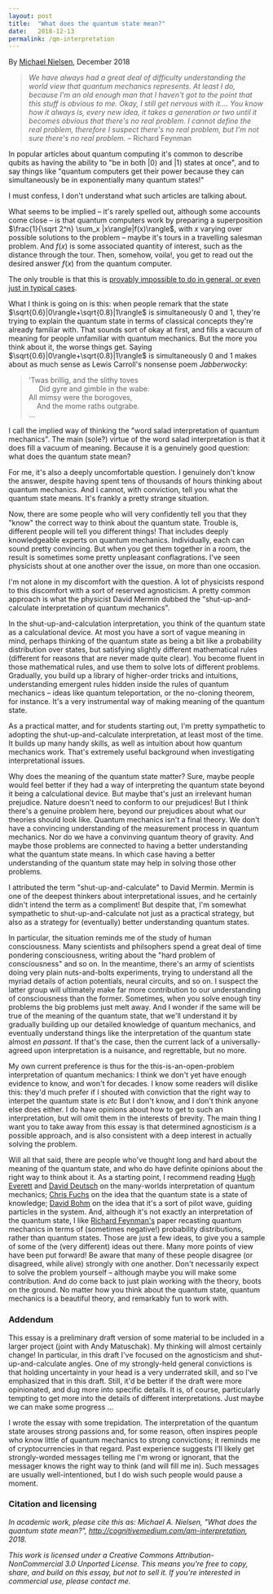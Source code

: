 ```yaml
---
layout: post
title:  "What does the quantum state mean?"
date:   2018-12-13
permalink: /qm-interpretation
---
```


<script type="text/x-mathjax-config">
MathJax.Hub.Config({
tex2jax: {inlineMath: [['$','$']]},
"HTML-CSS": 
{scale: 92},
TeX: { equationNumbers: { autoNumber: "AMS" }}});
</script>
<script type="text/javascript" src="../emm/mathjax/MathJax.js?config=TeX-AMS-MML_HTMLorMML"></script>
	
By <a href="http://michaelnielsen.org">Michael Nielsen</a>, December
2018

> _We have always had a great deal of difficulty understanding the_
> _world view that quantum mechanics represents. At least I do, because_
> _I'm an old enough man that I haven't got to the point that this_
> _stuff is obvious to me. Okay, I still get nervous with it.... You_
> _know how it always is, every new idea, it takes a generation or two_
> _until it becomes obvious that there's no real problem. I cannot_
> _define the real problem, therefore I suspect there's no real_
> _problem, but I'm not sure there's no real problem._ &ndash; Richard Feynman

In popular articles about quantum computing it's common to describe
qubits as having the ability to "be in both $|0\rangle$ and
$|1\rangle$ states at once", and to say things like "quantum computers
get their power because they can simultaneously be in exponentially
many quantum states!"

I must confess, I don't understand what such articles are talking
about.

What seems to be implied &ndash; it's rarely spelled out, although
some accounts come close &ndash; is that quantum computers work by
preparing a superposition $\frac{1}{\sqrt 2^n} \sum_x
|x\rangle|f(x)\rangle$, with $x$ varying over possible solutions to
the problem &ndash; maybe it's tours in a travelling salesman problem.
And $f(x)$ is some associated quantity of interest, such as the
distance through the tour. Then, somehow, voila!, you get to read out
the desired answer $f(x)$ from the quantum computer.

The only trouble is that this is <a
href="https://arxiv.org/abs/quant-ph/9701001">provably impossible to
do in general, or even just in typical cases</a>. 

What I think is going on is this: when people remark that the state
$\sqrt{0.6}|0\rangle+\sqrt{0.8}|1\rangle$ is simultaneously $0$ and
$1$, they're trying to explain the quantum state in terms of classical
concepts they're already familiar with. That sounds sort of okay at
first, and fills a vacuum of meaning for people unfamiliar with
quantum mechanics. But the more you think about it, the worse things
get. Saying $\sqrt{0.6}|0\rangle+\sqrt{0.8}|1\rangle$ is
simultaneously $0$ and $1$ makes about as much sense as Lewis
Carroll's nonsense poem _Jabberwocky_:

> ’Twas brillig, and the slithy toves<br> &nbsp;&nbsp;&nbsp;&nbsp; Did
> gyre and gimble in the wabe:<br> All mimsy were the borogoves,<br>
> &nbsp;&nbsp;&nbsp;&nbsp;And the mome raths outgrabe. <br> &hellip;

I call the implied way of thinking the "word salad interpretation of
quantum mechanics". The main (sole?) virtue of the word salad
interpretation is that it does fill a vacuum of meaning. Because it is
a genuinely good question: what does the quantum state mean?

For me, it's also a deeply uncomfortable question. I genuinely don't
know the answer, despite having spent tens of thousands of hours
thinking about quantum mechanics. And I cannot, with conviction, tell
you what the quantum state means. It's frankly a pretty strange
situation.

Now, there are some people who will very confidently tell you that
they "know" the correct way to think about the quantum state. Trouble
is, different people will tell you different things! That includes
deeply knowledgeable experts on quantum mechanics. Individually, each
can sound pretty convincing. But when you get them together in a room,
the result is sometimes some pretty unpleasant conflagrations. I've
seen physicists shout at one another over the issue, on more than one
occasion.

I'm not alone in my discomfort with the question. A lot of physicists
respond to this discomfort with a sort of reserved agnosticism. A
pretty common approach is what the physicist David Mermin dubbed the
"shut-up-and-calculate interpretation of quantum mechanics".

In the shut-up-and-calculation interpretation, you think of the
quantum state as a calculational device. At most you have a sort of
vague meaning in mind, perhaps thinking of the quantum state as being
a bit like a probability distribution over states, but satisfying
slightly different mathematical rules (different for reasons that are
never made quite clear). You become fluent in those mathematical
rules, and use them to solve lots of different problems. Gradually,
you build up a library of higher-order tricks and intuitions,
understanding emergent rules hidden inside the rules of quantum
mechanics &ndash; ideas like quantum teleportation, or the no-cloning
theorem, for instance. It's a very instrumental way of making meaning
of the quantum state.

As a practical matter, and for students starting out, I'm pretty
sympathetic to adopting the shut-up-and-calculate interpretation, at
least most of the time. It builds up many handy skills, as well as
intuition about how quantum mechanics work. That's extremely useful
background when investigating interpretational issues.

Why does the meaning of the quantum state matter? Sure, maybe people
would feel better if they had a way of interpreting the quantum state
beyond it being a calculational device. But maybe that's just an
irrelevant human prejudice. Nature doesn't need to conform to our
prejudices! But I think there's a genuine problem here, beyond our
prejudices about what our theories should look like. Quantum mechanics
isn't a final theory. We don't have a convincing understanding of the
measurement process in quantum mechanics. Nor do we have a convinving
quantum theory of gravity. And maybe those problems are connected to
having a better understanding what the quantum state means. In which
case having a better understanding of the quantum state may help in
solving those other problems.

I attributed the term "shut-up-and-calculate" to David Mermin. Mermin
is one of the deepest thinkers about interpretational issues, and he
certainly didn't intend the term as a compliment! But despite that,
I'm somewhat sympathetic to shut-up-and-calculate not just as a
practical strategy, but also as a strategy for (eventually) better
understanding quantum states.

In particular, the situation reminds me of the study of human
consciousness.  Many scientists and philsophers spend a great deal of
time pondering consciousness, writing about the "hard problem of
consciousness" and so on. In the meantime, there's an army of
scientists doing very plain nuts-and-bolts experiments, trying to
understand all the myriad details of action potentials, neural
circuits, and so on. I suspect the latter group will ultimately make
far more contribution to our understanding of consciousness than the
former. Sometimes, when you solve enough tiny problems the big
problems just melt away. And I wonder if the same will be true of the
meaning of the quantum state, that we'll understand it by gradually
building up our detailed knowledge of quantum mechanics, and
eventually understand things like the interpretation of the quantum
state almost _en passant_. If that's the case, then the current lack
of a universally-agreed upon interpretation is a nuisance, and
regrettable, but no more.

My own current preference is thus for the this-is-an-open-problem
interpretation of quantum mechanics: I think we don't yet have enough
evidence to know, and won't for decades. I know some readers will
dislike this: they'd much prefer if I shouted with conviction that the
right way to interpet the quantum state is _etc_ But I don't know, and
I don't think anyone else does either. I do have opinions about how to
get to such an interpretation, but will omit them in the interests of
brevity. The main thing I want you to take away from this essay is
that determined agnosticism _is_ a possible approach, and is also
consistent with a deep interest in actually solving the problem.

Will all that said, there are people who've thought long and hard
about the meaning of the quantum state, and who do have definite
opinions about the right way to think about it. As a starting point, I
recommend reading <a href="/assets/qm-interpretation/Everett.pdf">Hugh
Everett</a> and <a
href="https://www.amazon.com/Fabric-Reality-Parallel-Universes-Implications/dp/014027541X">David
Deutsch</a> on the many-worlds interpretation of quantum mechanics; <a
href="https://arxiv.org/abs/quant-ph/0205039">Chris Fuchs</a> on the
idea that the quantum state is a state of knowledge; <a
href="/assets/qm-interpretation/Bohm1952.pdf">David Bohm</a> on the
idea that it's a sort of pilot wave, guiding particles in the
system. And, although it's not exactly an interpretation of the
quantum state, I like <a
href="/assets/qm-interpretation/Feynman.pdf">Richard Feynman's</a>
paper recasting quantum mechanics in terms of (sometimes negative!)
probability distributions, rather than quantum states.  Those are just
a few ideas, to give you a sample of some of the (very different)
ideas out there. Many more points of view have been put forward!  Be
aware that many of these people disagree (or disagreed, while alive)
strongly with one another. Don't necessarily expect to solve the
problem yourself &ndash; although maybe you will make some
contribution. And do come back to just plain working with the theory,
boots on the ground. No matter how you think about the quantum state,
quantum mechanics is a beautiful theory, and remarkably fun to work
with.

### Addendum 

This essay is a preliminary draft version of some material to be
included in a larger project (joint with Andy Matuschak). My thinking
will almost certainly change! In particular, in this draft I've
focused on the agnosticism and shut-up-and-calculate angles. One of my
strongly-held general convictions is that holding uncertainty in your
head is a very underrated skill, and so I've emphasized that in this
draft. Still, it'd be better if the draft were more opinionated, and
dug more into specific details. It is, of course, particularly
tempting to get more into the details of different
interpretations. Just maybe we can make some progress &hellip;

I wrote the essay with some trepidation. The interpretation of the
quantum state arouses strong passions and, for some reason, often
inspires people who know little of quantum mechanics to strong
convictions; it reminds me of cryptocurrencies in that regard. Past
experience suggests I'll likely get strongly-worded messages telling
me I'm wrong or ignorant, that the messager knows the right way to
think (and will fill me in).  Such messages are usually
well-intentioned, but I do wish such people would pause a moment.

### Citation and licensing

_In academic work, please cite this as: Michael A. Nielsen, "What does
the quantum state mean?",
http://cognitivemedium.com/qm-interpretation, 2018._

_This work is licensed under a Creative Commons
Attribution-NonCommercial 3.0 Unported License. This means you're free
to copy, share, and build on this essay, but not to sell it. If you're
interested in commercial use, please contact me._

